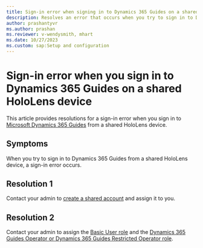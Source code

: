 ```yaml
---
title: Sign-in error when signing in to Dynamics 365 Guides on a shared HoloLens device
description: Resolves an error that occurs when you try to sign in to Dynamics 365 Guides on a shared HoloLens device.
author: prashantyvr
ms.author: prashan
ms.reviewer: v-wendysmith, mhart
ms.date: 10/27/2023
ms.custom: sap:Setup and configuration
---
```

# Sign-in error when you sign in to Dynamics 365 Guides on a shared HoloLens device

This article provides resolutions for a sign-in error when you sign in to [Microsoft Dynamics 365 Guides](/dynamics365/mixed-reality/guides/overview) from a shared HoloLens device.

## Symptoms

When you try to sign in to Dynamics 365 Guides from a shared HoloLens device, a sign-in error occurs.

## Resolution 1

Contact your admin to [create a shared account](/dynamics365/mixed-reality/guides/device-license) and assign it to you.

## Resolution 2

Contact your admin to assign the [Basic User role](/dynamics365/mixed-reality/guides/admin-assign-role-groups#option-1-assign-a-group-team-to-a-dynamics-365-guides-role) and the [Dynamics 365 Guides Operator or Dynamics 365 Guides Restricted Operator role](/dynamics365/mixed-reality/guides/device-license#assign-an-operator-role-to-the-shared-account).
